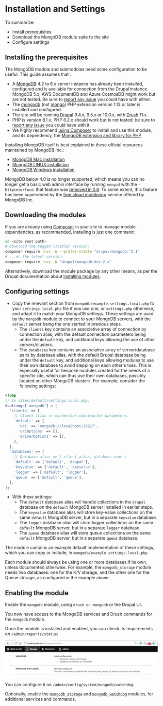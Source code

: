 # Installation and Settings

To summarize:

- Install prerequisites
- Download the MongoDB module suite to the site
- Configure settings

## Installing the prerequisites

The MongoDB module and submodules need some configuration to be useful.
This guide assumes that :

* A [MongoDB][download] 4.2 to 6.x server instance has already been installed,
  configured and is available for connection from the Drupal instance.
  MongoDB 5.x, AWS DocumentDB and Azure CosmosDB might work but are not tested.
  Be sure to [report any issue][report] you could have with either.
* The [mongodb][mongodb] (not [mongo][mongo]) PHP extension version 1.13 or
  later is installed and configured.
* The site will be running [Drupal][drupal] 9.4.x, 9.5.x or 10.0.x,
  with [Drush][drush] 11.x.
* PHP is version 8.1.x. PHP 8.2.x should work but is not tested:
  be sure to [report any issue][report] you could have with it.
* We highly recommend [using Composer](#installing-using-composer)
  to install and use this module, and its dependency,
  the [MongoDB extension and library for PHP][PHPMongoDBlib]

Installing MongoDB itself is best explained in these official resources
maintained by MongoDB Inc.:

* [MongoDB Mac installation][MongoDBMac]
* [MongoDB LINUX installation][MongoDBLinux]
* [MongoDB Windows installation][MongoDBWindows]

MongoDB below 4.0 is no longer supported, which means you can no longer get
a basic web admin interface by running `mongod` with the `–httpinterface`:
that feature was [removed in 3.6][removedhttp].
To some extent, this feature has been superseded by the
[free cloud monitoring][freemonitoring] service offered by MongoDB Inc.

[download]: https://www.mongodb.org/downloads

[drupal]: https://www.drupal.org/download

[drush]: https://www.drush.org/

[php]: http://php.net/downloads.php

[mongo]: https://pecl.php.net/package/mongo

[mongodb]: http://php.net/mongodb

[report]: https://www.drupal.org/node/add/project-issue/mongodb

[PHPMongoDBlib]: https://www.mongodb.com/docs/php-library/current/

[MongoDBMac]: https://docs.mongodb.com/manual/tutorial/install-mongodb-on-os-x/

[MongoDBLinux]: https://docs.mongodb.com/manual/administration/install-on-linux/

[MongoDBWindows]: https://docs.mongodb.com/manual/tutorial/install-mongodb-on-windows/

[removedhttp]: https://docs.mongodb.com/manual/release-notes/3.6-compatibility/#http-interface-and-rest-api

[freemonitoring]: https://docs.mongodb.com/manual/administration/free-monitoring/

## Downloading the modules

If you are already using [Composer][composer] in your site to manage module
dependencies, as recommended, installing is just one command:

```bash
cd <site root path>
# Download the tagged (stable) version:
composer require -nvv -W --prefer-stable "drupal/mongodb:^2.1"
# ...or the latest version:
composer require -nvv -W "drupal/mongodb:dev-2.x"
```

Alternatively, download the module package by any other means,
as per the Drupal documentation about [Installing modules][install].

## Configuring settings

* Copy the relevant section from `mongodb/example.settings.local.php` to your
  `settings.local.php` file if you use one, or `settings.php` otherwise,
  and adapt it to match your MongoDB settings.
  These settings are used by the `mongodb` module to connect to your MongoDB servers,
  with the `default` server being the one started in previous steps.
  * The `clients` key contains an associative array of connection by
    connection alias, with the default connection parameters being under the
    `default` key, and additional keys allowing the use of other
    servers/clusters.
  * The `databases` key contains an associative array of server/database pairs
    by database alias, with the default Drupal database being under the
    `default` key, and additional keys allowing modules to use their own
    database to avoid stepping on each other's toes. This is especially useful
    for bespoke modules created for the needs of a specific site, which can thus
    use their own databases, possibly located on other MongoDB clusters.
    For example, consider the following settings:

```php
<?php
// In sites/default/settings.local.php.
$settings['mongodb'] = [
  'clients' => [
    // Client alias => connection constructor parameters.
    'default' => [
      'uri' => 'mongodb://localhost:27017',
      'uriOptions' => [],
      'driverOptions' => [],
    ],
  ],
  'databases' => [
    // Database alias => [ client_alias, database_name ]
    'default' => ['default', 'drupal'],
    'keyvalue' => ['default', 'keyvalue'],
    'logger' => ['default', 'logger'],
    'queue' => ['default', 'queue'],
  ],
];
```

* With these settings:
  * The `default` database alias will handle collections in the `drupal`
    database on the `default` MongoDB server installed in earlier steps.
  * The `keyvalue` database alias will store key-value collections on the
    same `default` MongoDB server, but in a separate `keyvalue` database.
  * The `logger` database alias will store logger collections on the same
    `default` MongoDB server, but in a separate `logger` database.
  * The `queue` database alias will store queue collections on the same
    `default` MongoDB server, but in a separate `queue` database.

The module contains an example default implementation of these settings, which
you can copy or include, in `mongodb/example.settings.local.php`.

Each module should always be using one or more databases if its own,
unless documented otherwise.
For example, the `mongodb_storage` module needs two databases:
one for the K/V storage, and the other one for the Queue storage,
as configured in the example above.

## Enabling the module

Enable the `mongodb` module, using `drush en mongodb` or the Drupal UI.

You now have access to the MongoDB services and Drush commands
for the `mongodb` module.

Once the module is installed and enabled, you can check its requirements on
`/admin/reports/status`:

![MongoDB on status page](images/mongodb-requirements.png)

You can configure it on `/admin/config/system/mongodb/watchdog`.

Optionally, enable the [`mongodb_storage`](modules/mongodb_storage.md)
and [`mongodb_watchdog`](modules/mongodb_watchdog.md) modules,
for additional services and commands.

[composer]: https://www.drupal.org/docs/develop/using-composer/manage-dependencies

[install]: https://www.drupal.org/docs/extending-drupal/installing-modules#s-add-a-module-with-composer
